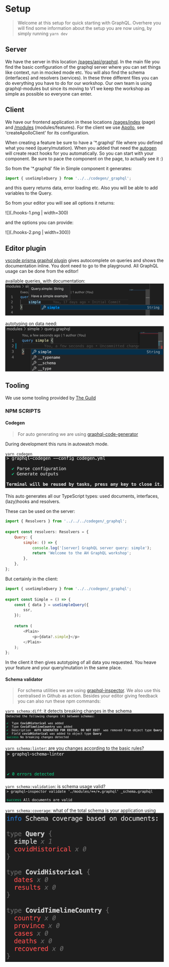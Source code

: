 # Setup

> Welcome at this setup for quick starting with GraphQL. Overhere you will find some information about the setup you are now using, by simply running `yarn dev`

## Server

We have the server in this location [/pages/api/graphql](/pages/api/graphql). In the main file you find the basic configuration of the graphql server where you can set things like context, run in mocked mode etc.
You will also find the schema (interfaces) and resolvers (services). In these three different files you can do everything you have to do for our workshop. Our own team is using graphql-modules but since its moving to V1 we keep the workshop as simple as possible so everyone can enter.

## Client

We have our frontend application in these locations [/pages/index](/pages/index.tsx) (page) and [/modules](/modules) (modules/features). For the client we use [Apollo](/lib/apollo.tsx), see 'createApolloClient' for its configuration.

When creating a feature be sure to have a '\*.graphql' file where you defined what you need (query/mutation). When you added that need the [autogen](####-Codegen) will create react hooks for you automatically. So you can start with your component.
Be sure to pace the component on the page, to actually see it :)

So from the '\*.graphql' file in Simple component it generates:

```js
import { useSimpleQuery } from '../../codegen/_graphql';
```

and this query returns data, error loading etc. Also you will be able to add variables to the Query.

So from your editor you will see all options it returns:

![](./hooks-1.png | width=300)

and the options you can provide:

![](./hooks-2.png | width=300))

## Editor plugin

[vscode prisma graphql plugin](https://marketplace.visualstudio.com/items?itemName=Prisma.vscode-graphql) gives autocomplete on queries and shows the documentation inline. You dont need to go to the playground. All GraphQL usage can be done from the editor!

available queries, with documentation:
![](./editor-plugin-2.png)

autotyping on data need:
![](./editor-plugin-1.png)

## Tooling

We use some tooling provided by [The Guild](https://medium.com/the-guild)

### NPM SCRIPTS

#### Codegen

> For auto generating we are using [graphql-code-generator](https://graphql-code-generator.com/)

During development this runs in autowatch mode.

`yarn codegen`
![](./codegen.png)

This auto generates all our TypeScript types: used documents, interfaces, (lazy)hooks and resolvers.

These can be used on the server:

```js
import { Resolvers } from '../../../codegen/_graphql';

export const resolvers: Resolvers = {
    Query: {
        simple: () => {
            console.log('[server] GraphQL server query: simple');
            return 'Welcome to the AH GraphQL workshop';
        },
    },
};
```

But certainly in the client:

```js
import { useSimpleQuery } from '../../codegen/_graphql';

export const Simple = () => {
    const { data } = useSimpleQuery({
        ssr,
    });

    return (
        <Plain>
            <p>{data?.simple}</p>
        </Plain>
    );
};
```

In the client it then gives autotyping of all data you requested. You heave your feature and your query/mutation in the same place.

#### Schema validator

> For schema utilities we are using [graphql-inspector](https://graphql-inspector.com/). We also use this centralised in Github as action. Besides your editor giving feedback you can also run these npm commands:

`yarn schema:diff`: it detects breaking changes in the schema
![](./schema-changes.png)

`yarn schema:linter`: are you changes according to the basic rules?
![](./schema-linter.png)

`yarn schema:validation`: is schema usage valid?
![](./schema-validation.png)

`yarn schema:coverage`: what of the total schema is your application using
![](./schema-coverage.png)
